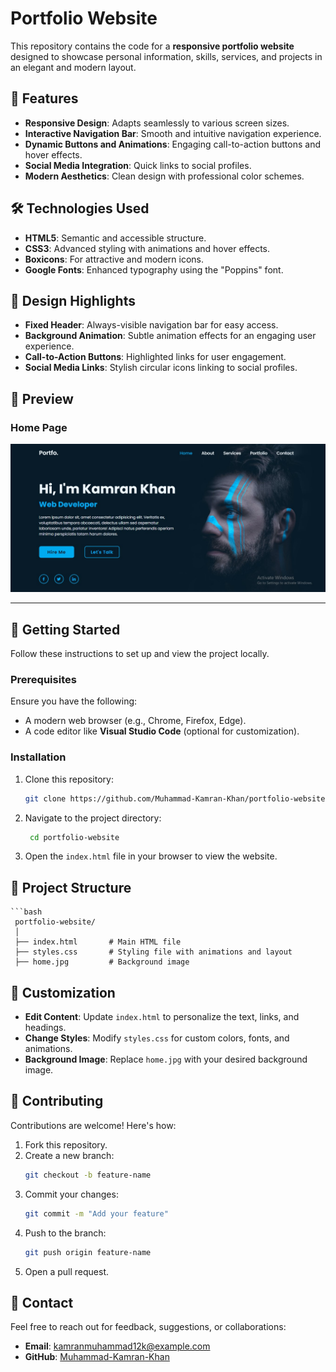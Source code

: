 # Portfolio Website

This repository contains the code for a **responsive portfolio website** designed to showcase personal information, skills, services, and projects in an elegant and modern layout.

## 📑 Features
- **Responsive Design**: Adapts seamlessly to various screen sizes.
- **Interactive Navigation Bar**: Smooth and intuitive navigation experience.
- **Dynamic Buttons and Animations**: Engaging call-to-action buttons and hover effects.
- **Social Media Integration**: Quick links to social profiles.
- **Modern Aesthetics**: Clean design with professional color schemes.

## 🛠️ Technologies Used
- **HTML5**: Semantic and accessible structure.
- **CSS3**: Advanced styling with animations and hover effects.
- **Boxicons**: For attractive and modern icons.
- **Google Fonts**: Enhanced typography using the "Poppins" font.

## 🎨 Design Highlights
- **Fixed Header**: Always-visible navigation bar for easy access.
- **Background Animation**: Subtle animation effects for an engaging user experience.
- **Call-to-Action Buttons**: Highlighted links for user engagement.
- **Social Media Links**: Stylish circular icons linking to social profiles.

## 📸 Preview
### **Home Page**
![Portfolio Website Screenshot](portfolio-website.jpg)

---

## 🚀 Getting Started
Follow these instructions to set up and view the project locally.

### Prerequisites
Ensure you have the following:
- A modern web browser (e.g., Chrome, Firefox, Edge).
- A code editor like **Visual Studio Code** (optional for customization).

### Installation
1. Clone this repository:
   ```bash
   git clone https://github.com/Muhammad-Kamran-Khan/portfolio-website
2. Navigate to the project directory:
   ```bash
    cd portfolio-website
3. Open the `index.html` file in your browser to view the website.

## 📂 Project Structure

    ```bash
     portfolio-website/
     │
     ├── index.html       # Main HTML file
     ├── styles.css       # Styling file with animations and layout
     ├── home.jpg         # Background image

## 🎯 Customization

- **Edit Content**: Update `index.html` to personalize the text, links, and headings.
- **Change Styles**: Modify `styles.css` for custom colors, fonts, and animations.
- **Background Image**: Replace `home.jpg` with your desired background image.

## 🤝 Contributing

Contributions are welcome! Here's how:

1. Fork this repository.
2. Create a new branch:
   ```bash
   git checkout -b feature-name
3. Commit your changes:
    ```bash
    git commit -m "Add your feature"
4. Push to the branch:
    ```bash
    git push origin feature-name
5. Open a pull request.

## 📧 Contact

Feel free to reach out for feedback, suggestions, or collaborations:

- **Email**: [kamranmuhammad12k@example.com](mailto:kamranmuhammad12k@example.com)
- **GitHub**: [Muhammad-Kamran-Khan](https://github.com/Muhammad-Kamran-Khan)

